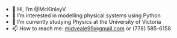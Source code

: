 - 👋 Hi, I’m @McKinleyV
- 👀 I’m interested in modelling physical systems using Python
- 🌱 I’m currently studying Physics at the University of Victoria
- 📫 How to reach me: mjdveale99@gmail.com or (778) 585-6158

<!---
McKinleyV/McKinleyV is a ✨ special ✨ repository because its `README.md` (this file) appears on your GitHub profile.
You can click the Preview link to take a look at your changes.
--->
